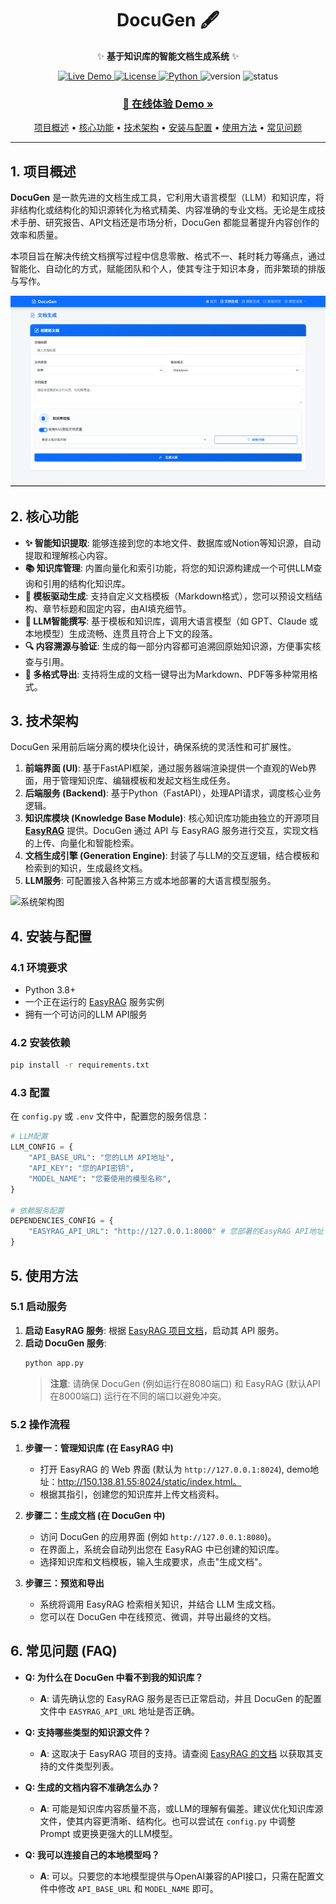 <div align="center">

# DocuGen 🖋️

✨ **基于知识库的智能文档生成系统** ✨

</div>

<p align="center">
  <a href="http://150.138.81.55:8080/" target="_blank">
    <img alt="Live Demo" src="https://img.shields.io/badge/live_demo-online-brightgreen.svg"/>
  </a>
  <a href="LICENSE">
    <img alt="License" src="https://img.shields.io/badge/license-MIT-green.svg">
  </a>
  <a href="https://www.python.org/">
    <img alt="Python" src="https://img.shields.io/badge/python-3.8+-blue.svg">
  </a>
  <a>
    <img alt="version" src="https://img.shields.io/badge/version-1.0-blue.svg">
  </a>
  <a>
    <img alt="status" src="https://img.shields.io/badge/status-active-green.svg">
  </a>
</p>

<h3 align="center">
  <a href="http://150.138.81.55:8080/"><strong>🚀 在线体验 Demo &raquo;</strong></a>
</h3>

<p align="center">
  <a href="#1-项目概述">项目概述</a> •
  <a href="#2-核心功能">核心功能</a> •
  <a href="#3-技术架构">技术架构</a> •
  <a href="#4-安装与配置">安装与配置</a> •
  <a href="#5-使用方法">使用方法</a> •
  <a href="#6-常见问题-faq">常见问题</a>
</p>

---

## 1. 项目概述

**DocuGen** 是一款先进的文档生成工具，它利用大语言模型（LLM）和知识库，将非结构化或结构化的知识源转化为格式精美、内容准确的专业文档。无论是生成技术手册、研究报告、API文档还是市场分析，DocuGen 都能显著提升内容创作的效率和质量。

本项目旨在解决传统文档撰写过程中信息零散、格式不一、耗时耗力等痛点，通过智能化、自动化的方式，赋能团队和个人，使其专注于知识本身，而非繁琐的排版与写作。

![主界面](docs/images/document_generator.png)

## 2. 核心功能

- **✨ 智能知识提取**: 能够连接到您的本地文件、数据库或Notion等知识源，自动提取和理解核心内容。
- **📚 知识库管理**: 内置向量化和索引功能，将您的知识源构建成一个可供LLM查询和引用的结构化知识库。
- **📝 模板驱动生成**: 支持自定义文档模板（Markdown格式），您可以预设文档结构、章节标题和固定内容，由AI填充细节。
- **🤖 LLM智能撰写**: 基于模板和知识库，调用大语言模型（如 GPT、Claude 或本地模型）生成流畅、连贯且符合上下文的段落。
- **🔍 内容溯源与验证**: 生成的每一部分内容都可追溯回原始知识源，方便事实核查与引用。
- **🚀 多格式导出**: 支持将生成的文档一键导出为Markdown、PDF等多种常用格式。

## 3. 技术架构

DocuGen 采用前后端分离的模块化设计，确保系统的灵活性和可扩展性。

1.  **前端界面 (UI)**: 基于FastAPI框架，通过服务器端渲染提供一个直观的Web界面，用于管理知识库、编辑模板和发起文档生成任务。
2.  **后端服务 (Backend)**: 基于Python（FastAPI），处理API请求，调度核心业务逻辑。
3.  **知识库模块 (Knowledge Base Module)**: 核心知识库功能由独立的开源项目 **[EasyRAG](https://github.com/BetaStreetOmnis/EasyRAG)** 提供。DocuGen 通过 API 与 EasyRAG 服务进行交互，实现文档的上传、向量化和智能检索。
4.  **文档生成引擎 (Generation Engine)**: 封装了与LLM的交互逻辑，结合模板和检索到的知识，生成最终文档。
5.  **LLM服务**: 可配置接入各种第三方或本地部署的大语言模型服务。

![系统架构图](docs/images/architecture.png)

## 4. 安装与配置

### 4.1 环境要求

- Python 3.8+
- 一个正在运行的 [EasyRAG](https://github.com/BetaStreetOmnis/EasyRAG) 服务实例
- 拥有一个可访问的LLM API服务

### 4.2 安装依赖

```bash
pip install -r requirements.txt
```

### 4.3 配置

在 `config.py` 或 `.env` 文件中，配置您的服务信息：

```python
# LLM配置
LLM_CONFIG = {
    "API_BASE_URL": "您的LLM API地址",
    "API_KEY": "您的API密钥",
    "MODEL_NAME": "您要使用的模型名称",
}

# 依赖服务配置
DEPENDENCIES_CONFIG = {
    "EASYRAG_API_URL": "http://127.0.0.1:8000" # 您部署的EasyRAG API地址
}
```

## 5. 使用方法

### 5.1 启动服务

1.  **启动 EasyRAG 服务**: 根据 [EasyRAG 项目文档](https://github.com/BetaStreetOmnis/EasyRAG)，启动其 API 服务。
2.  **启动 DocuGen 服务**:
    ```bash
    python app.py
    ```
    > **注意**: 请确保 DocuGen (例如运行在8080端口) 和 EasyRAG (默认API在8000端口) 运行在不同的端口以避免冲突。

### 5.2 操作流程

1.  **步骤一：管理知识库 (在 EasyRAG 中)**
    - 打开 EasyRAG 的 Web 界面 (默认为 `http://127.0.0.1:8024`), demo地址：http://150.138.81.55:8024/static/index.html。
    - 根据其指引，创建您的知识库并上传文档资料。

2.  **步骤二：生成文档 (在 DocuGen 中)**
    - 访问 DocuGen 的应用界面 (例如 `http://127.0.0.1:8080`)。
    - 在界面上，系统会自动列出您在 EasyRAG 中已创建的知识库。
    - 选择知识库和文档模板，输入生成要求，点击"生成文档"。

3.  **步骤三：预览和导出**
    - 系统将调用 EasyRAG 检索相关知识，并结合 LLM 生成文档。
    - 您可以在 DocuGen 中在线预览、微调，并导出最终的文档。

## 6. 常见问题 (FAQ)

- **Q: 为什么在 DocuGen 中看不到我的知识库？**
  - **A**: 请先确认您的 EasyRAG 服务是否已正常启动，并且 DocuGen 的配置文件中 `EASYRAG_API_URL` 地址是否正确。

- **Q: 支持哪些类型的知识源文件？**
  - **A**: 这取决于 EasyRAG 项目的支持。请查阅 [EasyRAG 的文档](https://github.com/BetaStreetOmnis/EasyRAG) 以获取其支持的文件类型列表。

- **Q: 生成的文档内容不准确怎么办？**
  - **A**: 可能是知识库内容质量不高，或LLM的理解有偏差。建议优化知识库源文件，使其内容更清晰、结构化。也可以尝试在 `config.py` 中调整 Prompt 或更换更强大的LLM模型。

- **Q: 我可以连接自己的本地模型吗？**
  - **A**: 可以。只要您的本地模型提供与OpenAI兼容的API接口，只需在配置文件中修改 `API_BASE_URL` 和 `MODEL_NAME` 即可。
